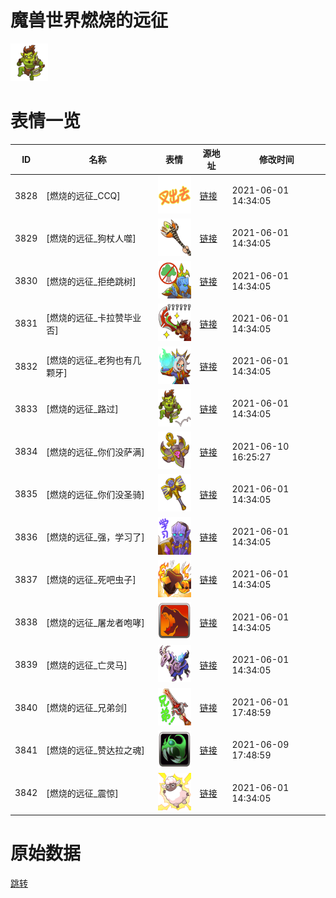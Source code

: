 # 魔兽世界燃烧的远征

<img src="./cover.png" height="60" alt="cover" />

# 表情一览

|ID|名称|表情|源地址|修改时间|
|----|----|----|----|----|
|3828|[燃烧的远征_CCQ]|<img src="./pic/003828_%5B燃烧的远征_CCQ%5D.png" height="60" alt="CCQ"/>|[链接](http://i0.hdslb.com/bfs/emote/184ca6a2b641351e550523157da193fad1e88b22.png)|2021-06-01 14:34:05|
|3829|[燃烧的远征_狗杖人噬]|<img src="./pic/003829_%5B燃烧的远征_狗杖人噬%5D.png" height="60" alt="狗杖人噬"/>|[链接](http://i0.hdslb.com/bfs/emote/21ed320605df06f945654408047ee8710c5682b0.png)|2021-06-01 14:34:05|
|3830|[燃烧的远征_拒绝跳树]|<img src="./pic/003830_%5B燃烧的远征_拒绝跳树%5D.png" height="60" alt="拒绝跳树"/>|[链接](http://i0.hdslb.com/bfs/emote/e863db3d895517f0c1deccae070a57848e0597d0.png)|2021-06-01 14:34:05|
|3831|[燃烧的远征_卡拉赞毕业否]|<img src="./pic/003831_%5B燃烧的远征_卡拉赞毕业否%5D.png" height="60" alt="卡拉赞毕业否"/>|[链接](http://i0.hdslb.com/bfs/emote/0dd6d1560b325ff7700446d7fad154e35d73b64d.png)|2021-06-01 14:34:05|
|3832|[燃烧的远征_老狗也有几颗牙]|<img src="./pic/003832_%5B燃烧的远征_老狗也有几颗牙%5D.png" height="60" alt="老狗也有几颗牙"/>|[链接](http://i0.hdslb.com/bfs/emote/bad028911ed6e30c6e6004cfb924caa3756af3fa.png)|2021-06-01 14:34:05|
|3833|[燃烧的远征_路过]|<img src="./pic/003833_%5B燃烧的远征_路过%5D.png" height="60" alt="路过"/>|[链接](http://i0.hdslb.com/bfs/emote/a3b6bca1e0e2457f926c0080910267abbaf5bf10.png)|2021-06-01 14:34:05|
|3834|[燃烧的远征_你们没萨满]|<img src="./pic/003834_%5B燃烧的远征_你们没萨满%5D.png" height="60" alt="你们没萨满"/>|[链接](http://i0.hdslb.com/bfs/emote/4f58e160316913a59ba2f1e466242e1bb6e8275a.png)|2021-06-10 16:25:27|
|3835|[燃烧的远征_你们没圣骑]|<img src="./pic/003835_%5B燃烧的远征_你们没圣骑%5D.png" height="60" alt="你们没圣骑"/>|[链接](http://i0.hdslb.com/bfs/emote/9ae7df44bccf379fa2eab2faf4c0a4e771d727f6.png)|2021-06-01 14:34:05|
|3836|[燃烧的远征_强，学习了]|<img src="./pic/003836_%5B燃烧的远征_强，学习了%5D.png" height="60" alt="强，学习了"/>|[链接](http://i0.hdslb.com/bfs/emote/9846835947b7f40e7f00fc0b10ebf3a018bd94f0.png)|2021-06-01 14:34:05|
|3837|[燃烧的远征_死吧虫子]|<img src="./pic/003837_%5B燃烧的远征_死吧虫子%5D.png" height="60" alt="死吧虫子"/>|[链接](http://i0.hdslb.com/bfs/emote/3678915942fce69eb6e2202cf8f157a708372593.png)|2021-06-01 14:34:05|
|3838|[燃烧的远征_屠龙者咆哮]|<img src="./pic/003838_%5B燃烧的远征_屠龙者咆哮%5D.png" height="60" alt="屠龙者咆哮"/>|[链接](http://i0.hdslb.com/bfs/emote/fc1f509fee723a454330f1de7ed35f6d457a3caf.png)|2021-06-01 14:34:05|
|3839|[燃烧的远征_亡灵马]|<img src="./pic/003839_%5B燃烧的远征_亡灵马%5D.png" height="60" alt="亡灵马"/>|[链接](http://i0.hdslb.com/bfs/emote/dbe890d2d5f005c9b09bb634ccfc56fb9f79d74f.png)|2021-06-01 14:34:05|
|3840|[燃烧的远征_兄弟剑]|<img src="./pic/003840_%5B燃烧的远征_兄弟剑%5D.png" height="60" alt="兄弟剑"/>|[链接](http://i0.hdslb.com/bfs/emote/05d86a7f2bf0e4b8a6a577448e350c6c947e5a27.png)|2021-06-01 17:48:59|
|3841|[燃烧的远征_赞达拉之魂]|<img src="./pic/003841_%5B燃烧的远征_赞达拉之魂%5D.png" height="60" alt="赞达拉之魂"/>|[链接](http://i0.hdslb.com/bfs/emote/6e6ca48268f27f2a726bd41ed3093bd743183e83.png)|2021-06-09 17:48:59|
|3842|[燃烧的远征_震惊]|<img src="./pic/003842_%5B燃烧的远征_震惊%5D.png" height="60" alt="震惊"/>|[链接](http://i0.hdslb.com/bfs/emote/16bd08a91416b7a0292518d5418b58ceecc67ee8.png)|2021-06-01 14:34:05|

# 原始数据

[跳转](./raw.json)

